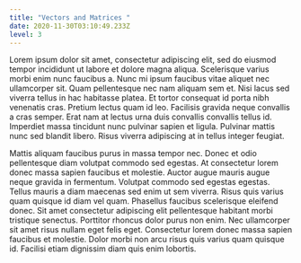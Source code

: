 ```yaml
---
title: "Vectors and Matrices "
date: 2020-11-30T03:10:49.233Z
level: 3
---
```

Lorem ipsum dolor sit amet, consectetur adipiscing elit, sed do eiusmod tempor incididunt ut labore et dolore magna aliqua. Scelerisque varius morbi enim nunc faucibus a. Nunc mi ipsum faucibus vitae aliquet nec ullamcorper sit. Quam pellentesque nec nam aliquam sem et. Nisi lacus sed viverra tellus in hac habitasse platea. Et tortor consequat id porta nibh venenatis cras. Pretium lectus quam id leo. Facilisis gravida neque convallis a cras semper. Erat nam at lectus urna duis convallis convallis tellus id. Imperdiet massa tincidunt nunc pulvinar sapien et ligula. Pulvinar mattis nunc sed blandit libero. Risus viverra adipiscing at in tellus integer feugiat.

Mattis aliquam faucibus purus in massa tempor nec. Donec et odio pellentesque diam volutpat commodo sed egestas. At consectetur lorem donec massa sapien faucibus et molestie. Auctor augue mauris augue neque gravida in fermentum. Volutpat commodo sed egestas egestas. Tellus mauris a diam maecenas sed enim ut sem viverra. Risus quis varius quam quisque id diam vel quam. Phasellus faucibus scelerisque eleifend donec. Sit amet consectetur adipiscing elit pellentesque habitant morbi tristique senectus. Porttitor rhoncus dolor purus non enim. Nec ullamcorper sit amet risus nullam eget felis eget. Consectetur lorem donec massa sapien faucibus et molestie. Dolor morbi non arcu risus quis varius quam quisque id. Facilisi etiam dignissim diam quis enim lobortis.